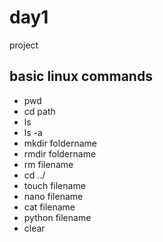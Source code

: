 # day1
project
## basic linux commands
- pwd
- cd path
- ls
- ls -a
- mkdir foldername
- rmdir foldername
- rm filename
- cd ../
- touch filename
- nano filename
- cat filename
- python filename
- clear
